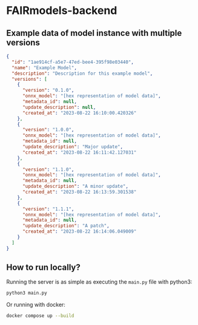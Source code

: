 # FAIRmodels-backend

## Example data of model instance with multiple versions

```json
{
  "id": "1ae914cf-a5e7-47ed-bee4-395f98e03440",
  "name": "Example Model",
  "description": "Description for this example model",
  "versions": [
    {
      "version": "0.1.0",
      "onnx_model": "[hex representation of model data]",
      "metadata_id": null,
      "update_description": null,
      "created_at": "2023-08-22 16:10:00.420326"
    },
    {
      "version": "1.0.0",
      "onnx_model": "[hex representation of model data]",
      "metadata_id": null,
      "update_description": "Major update",
      "created_at": "2023-08-22 16:11:42.127031"
    },
    {
      "version": "1.1.0",
      "onnx_model": "[hex representation of model data]",
      "metadata_id": null,
      "update_description": "A minor update",
      "created_at": "2023-08-22 16:13:59.301538"
    },
    {
      "version": "1.1.1",
      "onnx_model": "[hex representation of model data]",
      "metadata_id": null,
      "update_description": "A patch",
      "created_at": "2023-08-22 16:14:06.049009"
    }
  ]
}
```

## How to run locally?

Running the server is as simple as executing the `main.py` file with python3:

```sh
python3 main.py
```

Or running with docker:

```sh
docker compose up --build
```